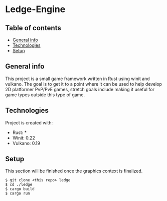 # Ledge-Engine
## Table of contents
* [General info](#general-info)
* [Technologies](#technologies)
* [Setup](#setup)

## General info
This project is a small game framework written in Rust using winit and vulkano. The goal is to get it to a point where it can be used to help develop 2D platformer PvP/PvE games, stretch goals include making it useful for game types outside this type of game.
	
## Technologies
Project is created with:
* Rust: *
* Winit: 0.22
* Vulkano: 0.19
	
## Setup
This section will be finished once the graphics context is finalized.

```
$ git clone <this repo> ledge
$ cd ./ledge
$ cargo build
$ cargo run
```
